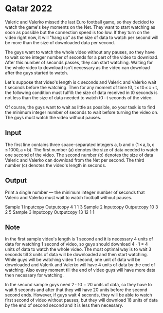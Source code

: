 # Qatar 2022

Valeric and Valerko missed the last Euro football game, so they decided to watch the game's key moments on the Net. They want to start watching as soon as possible but the connection speed is too low. If they turn on the video right now, it will "hang up" as the size of data to watch per second will be more than the size of downloaded data per second.

The guys want to watch the whole video without any pauses, so they have to wait some integer number of seconds for a part of the video to download. After this number of seconds passes, they can start watching. Waiting for the whole video to download isn't necessary as the video can download after the guys started to watch.

Let's suppose that video's length is c seconds and Valeric and Valerko wait t seconds before the watching. Then for any moment of time t0, t ≤ t0 ≤ c + t, the following condition must fulfill: the size of data received in t0 seconds is not less than the size of data needed to watch t0 - t seconds of the video.

Of course, the guys want to wait as little as possible, so your task is to find the minimum integer number of seconds to wait before turning the video on. The guys must watch the video without pauses.

## Input
The first line contains three space-separated integers a, b and c (1 ≤ a, b, c ≤ 1000, a > b). The first number (a) denotes the size of data needed to watch one second of the video. The second number (b) denotes the size of data Valeric and Valerko can download from the Net per second. The third number (c) denotes the video's length in seconds.

## Output
Print a single number — the minimum integer number of seconds that Valeric and Valerko must wait to watch football without pauses.

Sample 1
Inputcopy	Outputcopy
4 1 1
3
Sample 2
Inputcopy	Outputcopy
10 3 2
5
Sample 3
Inputcopy	Outputcopy
13 12 1
1

## Note
In the first sample video's length is 1 second and it is necessary 4 units of data for watching 1 second of video, so guys should download 4 · 1 = 4 units of data to watch the whole video. The most optimal way is to wait 3 seconds till 3 units of data will be downloaded and then start watching. While guys will be watching video 1 second, one unit of data will be downloaded and Valerik and Valerko will have 4 units of data by the end of watching. Also every moment till the end of video guys will have more data then necessary for watching.

In the second sample guys need 2 · 10 = 20 units of data, so they have to wait 5 seconds and after that they will have 20 units before the second second ends. However, if guys wait 4 seconds, they will be able to watch first second of video without pauses, but they will download 18 units of data by the end of second second and it is less then necessary.